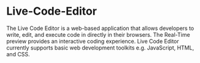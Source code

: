 # Live-Code-Editor
The Live Code Editor is a web-based application that allows developers to write, edit, and execute code in directly in their browsers. The Real-Time preview provides an interactive coding experience. Live Code Editor currently supports basic web development toolkits e.g. JavaScript, HTML, and CSS. 
